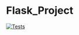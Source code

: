 # Flask_Project

[![Tests](https://github.com/sirtimrod/Flask_Project/actions/workflows/app_test.yml/badge.svg?branch=develop)](https://github.com/sirtimrod/Flask_Project/actions/workflows/app_test.yml)